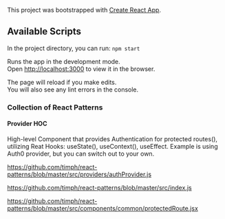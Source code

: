 This project was bootstrapped with [Create React App](https://github.com/facebook/create-react-app).

## Available Scripts

In the project directory, you can run:
`npm start`

Runs the app in the development mode.<br>
Open [http://localhost:3000](http://localhost:3000) to view it in the browser.

The page will reload if you make edits.<br>
You will also see any lint errors in the console.

### Collection of React Patterns

#### Provider HOC

High-level Component that provides Authentication for protected routes(), utilizing Reat Hooks: useState(), useContext(), useEffect. Example is using Auth0 provider, but you can switch out to your own.

https://github.com/timph/react-patterns/blob/master/src/providers/authProvider.js

https://github.com/timph/react-patterns/blob/master/src/index.js

https://github.com/timph/react-patterns/blob/master/src/components/common/protectedRoute.jsx
